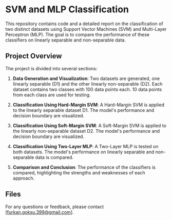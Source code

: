 # SVM and MLP Classification

This repository contains code and a detailed report on the classification of two distinct datasets using Support Vector Machines (SVM) and Multi-Layer Perceptron (MLP). The goal is to compare the performance of these classifiers on linearly separable and non-separable data.

## Project Overview

The project is divided into several sections:

1. **Data Generation and Visualization**: Two datasets are generated, one linearly separable (D1) and the other linearly non-separable (D2). Each dataset contains two classes with 100 data points each. 10 data points from each class are used for testing.

2. **Classification Using Hard-Margin SVM**: A Hard-Margin SVM is applied to the linearly separable dataset D1. The model's performance and decision boundary are visualized.

3. **Classification Using Soft-Margin SVM**: A Soft-Margin SVM is applied to the linearly non-separable dataset D2. The model's performance and decision boundary are visualized.

4. **Classification Using Two-Layer MLP**: A Two-Layer MLP is tested on both datasets. The model's performance on linearly separable and non-separable data is compared.

5. **Comparison and Conclusion**: The performance of the classifiers is compared, highlighting the strengths and weaknesses of each approach.

## Files

For any questions or feedback, please contact [furkan.goksu.399@gmail.com].




